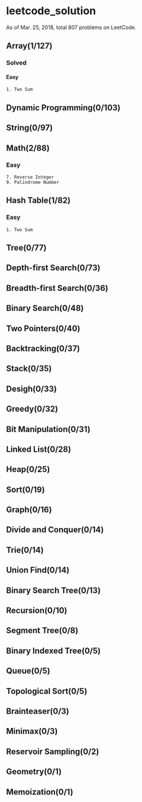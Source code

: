 # leetcode_solution
As of Mar. 25, 2018, total 807 problems on LeetCode.

## Array(1/127)
### Solved
#### Easy
    1. Two Sum
    
## Dynamic Programming(0/103)

## String(0/97)

## Math(2/88)
### Easy
    7. Reverse Integer
    9. Palindrome Number
    
## Hash Table(1/82)
### Easy
    1. Two Sum
    
## Tree(0/77)

## Depth-first Search(0/73)

## Breadth-first Search(0/36)

## Binary Search(0/48)

## Two Pointers(0/40)

## Backtracking(0/37)

## Stack(0/35)

## Desigh(0/33)

## Greedy(0/32)

## Bit Manipulation(0/31)

## Linked List(0/28)

## Heap(0/25)

## Sort(0/19)

## Graph(0/16)

## Divide and Conquer(0/14)

## Trie(0/14)

## Union Find(0/14)

## Binary Search Tree(0/13)

## Recursion(0/10)

## Segment Tree(0/8)

## Binary Indexed Tree(0/5)

## Queue(0/5)

## Topological Sort(0/5)

## Brainteaser(0/3)

## Minimax(0/3)

## Reservoir Sampling(0/2)

## Geometry(0/1)

## Memoization(0/1)